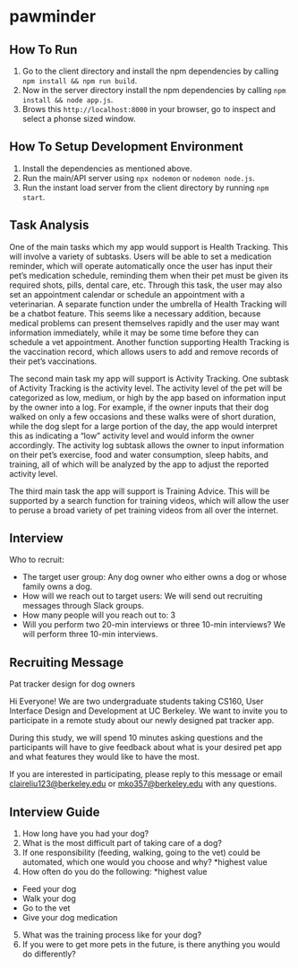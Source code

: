# pawminder
## How To Run
1. Go to the client directory and install the npm dependencies by calling `npm install && npm run build`.
2. Now in the server directory install the npm dependencies by calling `npm install && node app.js`.
3. Brows this `http://localhost:8000` in your browser, go to inspect and select a phonse sized window. 

## How To Setup Development Environment
1. Install the dependencies as mentioned above. 
2. Run the main/API server using `npx nodemon` or `nodemon node.js`.
3. Run the instant load server from the client directory by running `npm start`. 
## Task Analysis
One of the main tasks which my app would support is Health Tracking. This will involve a variety of subtasks. Users will be able to set a medication reminder, which will operate automatically once the user has input their pet’s medication schedule, reminding them when their pet must be given its required shots, pills, dental care, etc. Through this task, the user may also set an appointment calendar or schedule an appointment with a veterinarian. A separate function under the umbrella of Health Tracking will be a chatbot feature. This seems like a necessary addition, because medical problems can present themselves rapidly and the user may want information immediately, while it may be some time before they can schedule a vet appointment. Another function supporting Health Tracking is the vaccination record, which allows users to add and remove records of their pet’s vaccinations. 

The second main task my app will support is Activity Tracking. One subtask of Activity Tracking is the activity level. The activity level of the pet will be categorized as low, medium, or high by the app based on information input by the owner into a log. For example, if the owner inputs that their dog walked on only a few occasions and these walks were of short duration, while the dog slept for a large portion of the day, the app would interpret this as indicating a “low” activity level and would inform the owner accordingly. The activity log subtask allows the owner to input information on their pet’s exercise, food and water consumption, sleep habits, and training, all of which will be analyzed by the app to adjust the reported activity level. 

The third main task the app will support is Training Advice. This will be supported by a search function for training videos, which will allow the user to peruse a broad variety of pet training videos from all over the internet. 

## Interview
Who to recruit:
- The target user group: Any dog owner who either owns a dog or whose family owns a dog. 
- How will we reach out to target users: We will send out recruiting messages through Slack groups. 
- How many people will you reach out to: 3
- Will you perform two 20-min interviews or three 10-min interviews? We will perform three 10-min interviews.

## Recruiting Message
Pat tracker design for dog owners

Hi Everyone! We are two undergraduate students taking CS160, User Interface Design and Development at UC Berkeley. We want to invite you to participate in a remote study about our newly designed pat tracker app.

During this study, we will spend  10 minutes asking questions and the participants will have to give feedback about what is  your desired pet app and what features they would like to have the most. 

If you are interested in participating, please reply to this message or email claireliu123@berkeley.edu or mko357@berkeley.edu with any questions.

## Interview Guide
1. How long have you had your dog? 
2. What is the most difficult part of taking care of a dog? 
3. If one responsibility (feeding, walking, going to the vet) could be automated, which one would you choose and why? *highest value
4. How often do you do the following: *highest value
+ Feed your dog
+ Walk your dog
+ Go to the vet
+ Give your dog medication
5. What was the training process like for your dog? 
6. If you were to get more pets in the future, is there anything you would do differently?

          

